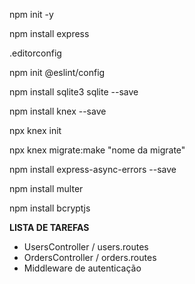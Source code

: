 npm init -y

npm install express

.editorconfig

npm init @eslint/config

npm install sqlite3 sqlite --save

npm install knex --save

npx knex init

npx knex migrate:make "nome da migrate"

npm install express-async-errors --save

npm install multer

npm install bcryptjs

**LISTA DE TAREFAS**

* UsersController / users.routes
* OrdersController / orders.routes
* Middleware de autenticação






